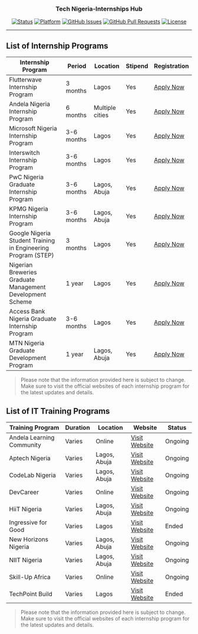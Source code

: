 <h3 align="center">Tech Nigeria-Internships Hub</h3>

<div align="center">

[![Status](https://img.shields.io/badge/status-active-success.svg)](https://github.com/Petsamuel/TechNigeria-InternshipsHub) [![Platform](https://img.shields.io/badge/platform-reddit-orange.svg)](https://www.reddit.com/user/Wordbook_Bot) [![GitHub Issues](https://img.shields.io/github/issues/kylelobo/The-Documentation-Compendium.svg)](https://github.com/TechNigeria-InternshipsHub) [![GitHub Pull Requests](https://img.shields.io/github/issues-pr/kylelobo/The-Documentation-Compendium.svg)](https://github.com/kylelobo/The-Documentation-Compendium/pulls)
[![License](https://img.shields.io/badge/license-MIT-blue.svg)](/LICENSE)

</div>

---

## List of Internship Programs

| Internship Program                                            | Period     | Location        | Stipend | Registration                                   |
| ------------------------------------------------------------- | ---------- | --------------- | ------- | ---------------------------------------------- |
| Flutterwave Internship Program                                | 3 months   | Lagos           | Yes     | [Apply Now](https://www.flutterwave.com)       |
| Andela Nigeria Internship Program                             | 6 months   | Multiple cities | Yes     | [Apply Now](https://www.andela.com)            |
| Microsoft Nigeria Internship Program                          | 3-6 months | Lagos           | Yes     | [Apply Now](https://www.microsoft.com)         |
| Interswitch Internship Program                                | 3-6 months | Lagos           | Yes     | [Apply Now](https://www.interswitch.com)       |
| PwC Nigeria Graduate Internship Program                       | 3-6 months | Lagos, Abuja    | Yes     | [Apply Now](https://www.pwc.com)               |
| KPMG Nigeria Internship Program                               | 3-6 months | Lagos, Abuja    | Yes     | [Apply Now](https://www.kpmg.com)              |
| Google Nigeria Student Training in Engineering Program (STEP) | 3 months   | Lagos           | Yes     | [Apply Now](https://www.google.com)            |
| Nigerian Breweries Graduate Management Development Scheme     | 1 year     | Lagos           | Yes     | [Apply Now](https://www.nigerianbreweries.com) |
| Access Bank Nigeria Graduate Internship Program               | 3-6 months | Lagos           | Yes     | [Apply Now](https://www.accessbankplc.com)     |
| MTN Nigeria Graduate Development Program                      | 1 year     | Lagos, Abuja    | Yes     | [Apply Now](https://www.mtnonline.com)         |

> Please note that the information provided here is subject to change. Make sure to visit the official websites of each internship program for the latest updates and details.

## List of IT Training Programs

| Training Program          | Duration | Location     | Website                                        | Status  |
| ------------------------- | -------- | ------------ | ---------------------------------------------- | ------- |
| Andela Learning Community | Varies   | Online       | [Visit Website](https://andela.com/alc)        | Ongoing |
| Aptech Nigeria            | Varies   | Lagos, Abuja | [Visit Website](https://www.aptech-ng.com)     | Ongoing |
| CodeLab Nigeria           | Varies   | Lagos, Abuja | [Visit Website](https://www.codelab.com.ng)    | Ongoing |
| DevCareer                 | Varies   | Online       | [Visit Website](https://devcareer.io)          | Ongoing |
| HiiT Nigeria              | Varies   | Lagos, Abuja | [Visit Website](https://www.hiitplc.com)       | Ongoing |
| Ingressive for Good       | Varies   | Lagos        | [Visit Website](https://ingressive.org)        | Ended   |
| New Horizons Nigeria      | Varies   | Lagos, Abuja | [Visit Website](https://www.newhorizons.com)   | Ongoing |
| NIIT Nigeria              | Varies   | Lagos, Abuja | [Visit Website](https://www.niit.com)          | Ongoing |
| Skill-Up Africa           | Varies   | Online       | [Visit Website](https://www.skillupafrica.com) | Ongoing |
| TechPoint Build           | Varies   | Lagos        | [Visit Website](https://techpoint.africa)      | Ended   |

> Please note that the information provided here is subject to change. Make sure to visit the official websites of each internship program for the latest updates and details.
